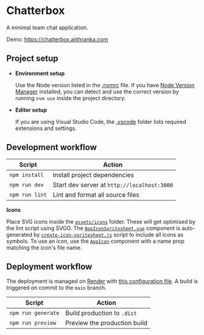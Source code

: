 # Chatterbox

A minimal team chat application.

Demo: https://chatterbox.ajithranka.com

## Project setup

- **Environment setup**

  Use the Node version listed in the [.nvmrc](./.nvmrc) file. If you have [Node Version Manager](https://github.com/nvm-sh/nvm) installed, you can detect and use the correct version by running `nvm use` inside the project directory.

- **Editor setup**

  If you are using Visual Studio Code, the [.vscode](./vscode) folder lists required extensions and settings.

## Development workflow

| Script         | Action                                      |
| -------------- | ------------------------------------------- |
| `npm install`  | Install project dependencies                |
| `npm run dev`  | Start dev server at `http://localhost:3000` |
| `npm run lint` | Lint and format all source files            |

**Icons**

Place SVG icons inside the [`assets/icons`](./assets/icons) folder. These will get optimised by the lint script using SVGO. The [`AppIconSpritesheet.vue`](./components/AppIconSpritesheet.vue) component is auto-generated by [`create-icon-spritesheet.js`](./scripts/create-icon-spritesheet.js) script to include all icons as symbols. To use an icon, use the [`AppIcon`](./components/AppIcon.vue) component with a name prop matching the icon's file name.

## Deployment workflow

The deployment is managed on [Render](https://render.com) with [this configuration file](./render.yaml). A build is triggered on commit to the `main` branch.

| Script             | Action                       |
| ------------------ | ---------------------------- |
| `npm run generate` | Build production to `.dist`  |
| `npm run preview`  | Preview the production build |
